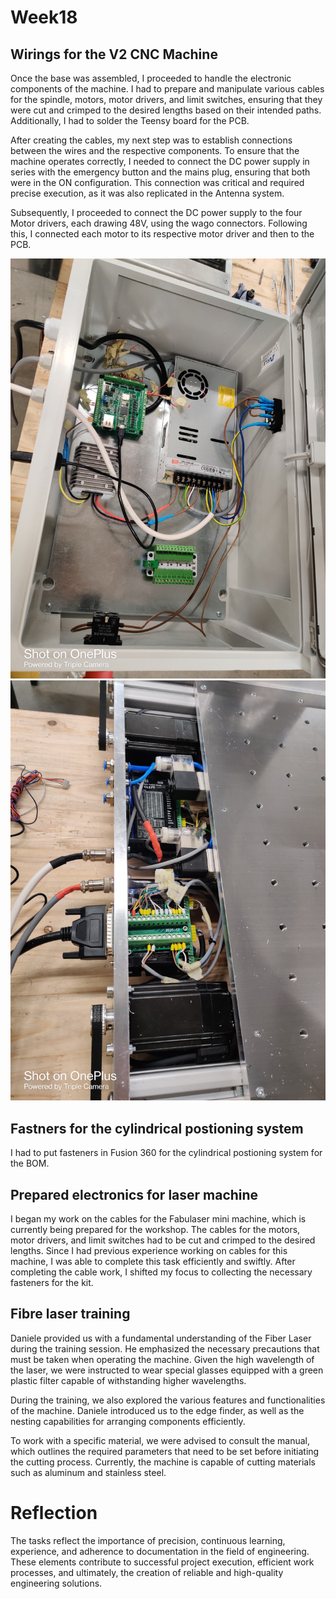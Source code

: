 # Week18

## Wirings for the V2 CNC Machine

Once the base was assembled, I proceeded to handle the electronic components of the machine. I had to prepare and manipulate various cables for the spindle, motors, motor drivers, and limit switches, ensuring that they were cut and crimped to the desired lengths based on their intended paths. Additionally, I had to solder the Teensy board for the PCB.

After creating the cables, my next step was to establish connections between the wires and the respective components. To ensure that the machine operates correctly, I needed to connect the DC power supply in series with the emergency button and the mains plug, ensuring that both were in the ON configuration. This connection was critical and required precise execution, as it was also replicated in the Antenna system.

Subsequently, I proceeded to connect the DC power supply to the four Motor drivers, each drawing 48V, using the wago connectors. Following this, I connected each motor to its respective motor driver and then to the PCB.

![](CNCV2Wiring.jpg "")
![](ElectronicsV2CNC.jpg "")

## Fastners for the cylindrical postioning system

I had to put fasteners in Fusion 360 for the cylindrical postioning system for the BOM. 

## Prepared electronics for laser machine

I began my work on the cables for the Fabulaser mini machine, which is currently being prepared for the workshop. The cables for the motors, motor drivers, and limit switches had to be cut and crimped to the desired lengths. Since I had previous experience working on cables for this machine, I was able to complete this task efficiently and swiftly. After completing the cable work, I shifted my focus to collecting the necessary fasteners for the kit.

## Fibre laser training

Daniele provided us with a fundamental understanding of the Fiber Laser during the training session. He emphasized the necessary precautions that must be taken when operating the machine. Given the high wavelength of the laser, we were instructed to wear special glasses equipped with a green plastic filter capable of withstanding higher wavelengths. 

During the training, we also explored the various features and functionalities of the machine. Daniele introduced us to the edge finder, as well as the nesting capabilities for arranging components efficiently. 

To work with a specific material, we were advised to consult the manual, which outlines the required parameters that need to be set before initiating the cutting process. Currently, the machine is capable of cutting materials such as aluminum and stainless steel.

# Reflection
The tasks reflect the importance of precision, continuous learning, experience, and adherence to documentation in the field of engineering. These elements contribute to successful project execution, efficient work processes, and ultimately, the creation of reliable and high-quality engineering solutions.



